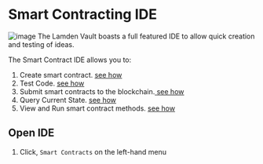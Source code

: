 
# Smart Contracting IDE

![image](/img/wallet/ide_main_view.png)
The Lamden Vault boasts a full featured IDE to allow quick creation and testing of ideas.

The Smart Contract IDE allows you to:

1. Create smart contract. <u> [see how](/docs/wallet/ide_create_smartcontracts)</u>
2. Test Code. <u> [see how](/docs/wallet/ide_submit_smartcontract#lint-for-errors)</u>
3. Submit smart contracts to the blockchain.<u> [see how](/docs/wallet/ide_submit_smartcontract#submit-smart-contract)</u> 
4. Query Current State. <u> [see how](/docs/wallet/ide_run_smartcontracts#query-smart-contract-state)</u> 
5. View and Run smart contract methods. <u> [see how](/docs/wallet/ide_run_smartcontracts#run-smart-contract-methods)</u> 

## Open IDE
1. Click, `Smart Contracts` on the left-hand menu
